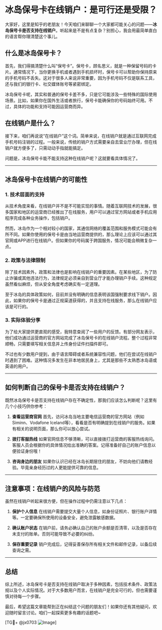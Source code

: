 # 冰岛保号卡在线销户：是可行还是受限？

大家好，这里是知乎的老朋友！今天咱们来聊聊一个大家都可能关心的问题——**冰岛保号卡是否支持在线销户**。听起来是不是有点复杂？别担心，我会用最简单直白的语言帮你理清楚这个事儿。

## 什么是冰岛保号卡？

首先，我们得搞清楚什么叫“保号卡”。保号卡，顾名思义，就是一种保留号码的卡片。通常情况下，当你更换手机或者遇到手机损坏时，保号卡可以帮助你保持原来的手机号码不丢失。这对于很多人来说非常重要，因为手机号码不仅是联系工具，还与我们的银行卡、社交媒体账号等紧密绑定。

冰岛保号卡呢，其实和普通的保号卡差不多，只是它可能涉及一些特殊的国际使用场景。比如，如果你在国外生活或者旅行，保号卡能确保你的号码始终可用。不过，具体的功能和支持可能因运营商而异。

## 在线销户是什么？

接下来，咱们再说说“在线销户”这个词。简单来说，在线销户就是通过互联网完成手机号码注销的过程。一般来说，传统的销户方式需要亲自去营业厅办理，但在线销户就方便多了，只需动动手指就能搞定。

问题是，冰岛保号卡能不能支持这种在线销户呢？这就要看具体情况了。

---

## 冰岛保号卡在线销户的可能性

### 1. **技术层面的支持**
从技术角度来看，在线销户并不是不可能实现的事情。随着互联网技术的发展，很多国家和地区的运营商已经推出了在线服务，用户可以通过官方网站或者手机应用程序完成各种业务操作，包括销户。

然而，冰岛作为一个相对较小的国家，其通信网络的覆盖范围和服务模式可能会有所不同。如果你使用的保号卡是由当地运营商提供的，那么理论上应该可以通过其官网或APP进行在线销户。但如果你的号码属于跨国服务，情况可能会稍微复杂一点。

### 2. **政策与法律限制**
除了技术因素外，政策和法律也是影响在线销户的重要因素。在某些地区，为了防止诈骗或其他违法行为，法律规定必须亲自到营业厅才能办理销户手续。这种规定虽然看似麻烦，但从安全角度考虑确实有一定道理。

至于冰岛的具体政策如何，目前并没有明确的信息表明该国强制要求线下销户。因此，如果你的保号卡是通过正规渠道获得的，并且支持在线服务，那么在线销户应该是可行的。

### 3. **实际体验分享**
为了给大家提供更直观的感受，我特意查阅了一些用户的反馈。有部分网友表示，他们成功通过运营商的官方网站完成了冰岛保号卡的在线销户流程。整个过程非常顺畅，只需要填写相关信息并上传身份证件扫描件即可。

不过也有少数用户提到，由于语言障碍或者系统兼容性问题，他们在尝试在线销户时遇到了困难。这种情况多发生在非本地居民身上，尤其是那些不太熟悉冰岛语或英语的用户。

---

## 如何判断自己的保号卡是否支持在线销户？

既然冰岛保号卡是否支持在线销户存在不确定性，那我们应该怎么判断呢？这里有几个小技巧供你参考：

1. **查看运营商官网**
   首先，访问冰岛当地主要电信运营商的官方网站（例如Siminn、Vodafone Iceland等），看看是否有明确提到在线销户的服务。如果有相关的说明页面，那么你可以放心尝试。

2. **拨打客服热线**
   如果官网信息不够清晰，可以直接拨打运营商的客服热线询问。客服人员会根据你的具体情况给出准确的答案。记得准备好自己的账户信息以便验证身份哦！

3. **咨询身边的朋友**
   如果你认识已经在冰岛长期居住的朋友，不妨向他们请教经验。毕竟亲身经历过的人更能提供可靠的信息。

---

## 注意事项：在线销户的风险与防范

虽然在线销户听起来很方便，但在操作过程中仍需注意以下几点：

1. **保护个人信息**
   在线销户需要提交大量个人信息，如身份证照片、银行账户详情等。一定要确保所使用的设备安全，避免泄露敏感数据。

2. **确认账户状态**
   在销户前，请务必确认自己的账户余额是否清零，以及是否存在未支付的账单。否则可能导致不必要的纠纷。

3. **保存重要记录**
   销户完成后，记得妥善保存所有相关文件和邮件记录，以备后续查询之需。

---

## 总结

综上所述，冰岛保号卡是否支持在线销户取决于多种因素，包括技术条件、政策法规以及个人实际情况。对于大多数用户而言，在线销户是完全可行的，但也需要谨慎对待每一个步骤。

最后，希望这篇文章能帮到正在纠结这个问题的朋友们！如果你还有其他疑问，欢迎随时留言讨论。咱们一起探索更多有趣的话题吧~

[TG💪+ @jx0703 ![Image](https://github.com/user-attachments/assets/dbca1d08-cadb-493c-b0ec-ad6f7a83f270)]